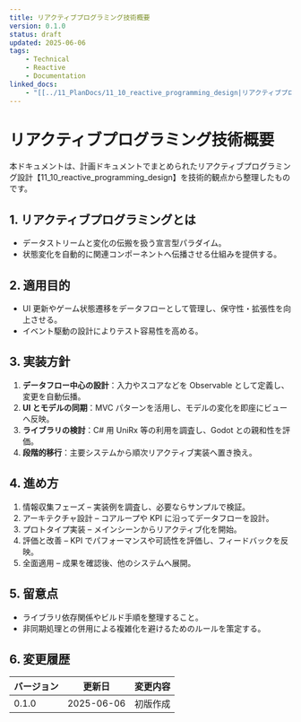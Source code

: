 ```yaml
---
title: リアクティブプログラミング技術概要
version: 0.1.0
status: draft
updated: 2025-06-06
tags:
    - Technical
    - Reactive
    - Documentation
linked_docs:
    - "[[../11_PlanDocs/11_10_reactive_programming_design|リアクティブプログラミング設計]]"
---
```


# リアクティブプログラミング技術概要

本ドキュメントは、計画ドキュメントでまとめられたリアクティブプログラミング設計【11_10_reactive_programming_design】を技術的観点から整理したものです。

## 1. リアクティブプログラミングとは

- データストリームと変化の伝搬を扱う宣言型パラダイム。
- 状態変化を自動的に関連コンポーネントへ伝播させる仕組みを提供する。

## 2. 適用目的

- UI 更新やゲーム状態遷移をデータフローとして管理し、保守性・拡張性を向上させる。
- イベント駆動の設計によりテスト容易性を高める。

## 3. 実装方針

1. **データフロー中心の設計**：入力やスコアなどを Observable として定義し、変更を自動伝播。
2. **UI とモデルの同期**：MVC パターンを活用し、モデルの変化を即座にビューへ反映。
3. **ライブラリの検討**：C# 用 UniRx 等の利用を調査し、Godot との親和性を評価。
4. **段階的移行**：主要システムから順次リアクティブ実装へ置き換え。

## 4. 進め方

1. 情報収集フェーズ – 実装例を調査し、必要ならサンプルで検証。
2. アーキテクチャ設計 – コアループや KPI に沿ってデータフローを設計。
3. プロトタイプ実装 – メインシーンからリアクティブ化を開始。
4. 評価と改善 – KPI でパフォーマンスや可読性を評価し、フィードバックを反映。
5. 全面適用 – 成果を確認後、他のシステムへ展開。

## 5. 留意点

- ライブラリ依存関係やビルド手順を整理すること。
- 非同期処理との併用による複雑化を避けるためのルールを策定する。

## 6. 変更履歴

| バージョン | 更新日     | 変更内容 |
| ---------- | ---------- | -------- |
| 0.1.0      | 2025-06-06 | 初版作成 |

